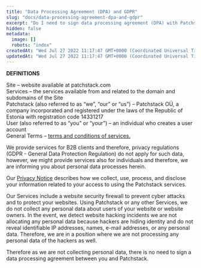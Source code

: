 ```yaml
---
title: "Data Processing Agreement (DPA) and GDPR"
slug: "docs/data-processing-agreement-dpa-and-gdpr"
excerpt: "Do I need to sign data processing agreement (DPA) with Patchstack? Is Patchstack GDPR compliant?"
hidden: false
metadata: 
  image: []
  robots: "index"
createdAt: "Wed Jul 27 2022 11:17:47 GMT+0000 (Coordinated Universal Time)"
updatedAt: "Wed Jul 27 2022 11:17:47 GMT+0000 (Coordinated Universal Time)"
---
```

<b>DEFINITIONS</b>

Site – website available at patchstack.com  
Services – the services available from and related to the domain and subdomains of the Site  
Patchstack (also referred to as “we”, “our” or “us”) – Patchstack OÜ, a company incorporated and registered under the laws of the Republic of Estonia with registration code 14331217  
User (also referred to as “you” or “your”) – an individual who creates a user account  
General Terms – <a href="https://patchstack.com/terms-and-conditions/" target="_blank">terms and conditions of services.</a>

We provide services for B2B clients and therefore, privacy regulations (GDPR - General Data Protection Regulation) do not apply for such data, however, we might provide services also for individuals and therefore, we are informing you about personal data processes herein.

Our <a href="https://patchstack.com/privacy-policy/" target="_blank">Privacy Notice</a> describes how we collect, use, process, and disclose your information related to your access to using the Patchstack services.

Our Services include a website security firewall to prevent cyber attacks and to protect your websites. Using Patchstack or any other Services, we do not collect any personal data about users of your website or website owners. In the event, we detect website hacking incidents we are not allocating any personal data because hackers are hiding identity and do not reveal identifiable IP addresses, names, e-mail addresses, or any personal data. Therefore, we are in a position where we are not processing any personal data of the hackers as well.

Therefore as we are not collecting personal data, there is no need to sign a data processing agreement between you and Patchstack.
